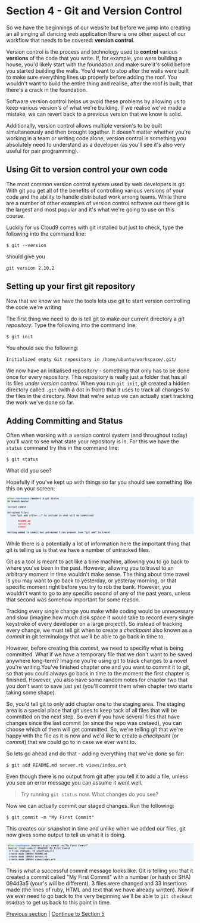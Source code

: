 Section 4 - Git and Version Control
==================================

So we have the beginnings of our website but before we jump into creating an all singing all dancing web application there is one other aspect of our workflow that needs to be covered: **version control**.

Version control is the process and technology used to **control** various **versions** of the code that you write. If, for example, you were building a house, you'd likely start with the foundation and make sure it's solid before you started building the walls. You'd want to stop after the walls were built to make sure everything lines up properly before adding the roof. You wouldn't want to build the entire thing and realise, after the roof is built, that there's a crack in the foundation. 

Software version control helps us avoid these problems by allowing us to keep various version's of what we're building. If we realise we've made a mistake, we can revert back to a previous version that we know is solid.

Additionally, version control allows multiple version's to be built simultaneously and then brought together. It doesn't matter whether you're working in a team or writing code alone, version control is something you absolutely need to understand as a developer (as you'll see it's also very useful for pair programming).

Using Git to version control your own code
-----------------------------------------

The most common version control system used by web developers is git. With git you get all of the benefits of controlling various versions of your code and the ability to handle distributed work among teams. While there are a number of other examples of version control software out there git is the largest and most popular and it's what we're going to use on this course.

Luckily for us Cloud9 comes with git installed but just to check, type the following into the command line:

```
$ git --version
```

should give you

```
git version 2.10.2
```

Setting up your first git repository
-----------------------------------

Now that we know we have the tools lets use git to start version controlling the code we're writing

The first thing we need to do is tell git to make our current directory a *git repository*. Type the following into the command line:

```
$ git init
```
You should see the following:
```
Initialized empty Git repository in /home/ubuntu/workspace/.git/
```
We now have an initialised repository - something that only has to be done once for every repository. This repository is really just a folder that has all its files *under version control*. When you run `git init`, git created a hidden directory called `.git` (with a dot in front) that it uses to track all changes to the files in the directory. Now that we're setup we can actually start tracking the work we've done so far.

Adding Committing and Status
---------------------------

Often when working with a version control system (and throughout today) you'll want to see what state your repository is in. For this we have the `status` command try this in the command line:

```
$ git status
```

What did you see?

Hopefully if you've kept up with things so far you should see something like this on your screen:

![git status](../images/gitStatus.png)

While there is a potentially a lot of information here the important thing that git is telling us is that we have a number of untracked files.

Git as a tool is meant to act like a time machine, allowing you to go back to where you've been in the past. However, allowing you to travel to an arbitrary moment in time wouldn't make sense. The thing about time travel is you may want to go back to yesterday, or yesteray morning, or that specific moment right before you try to rob the bank. However, you wouldn't want to go to any specific second of any of the past years, unless that second was somehow important for some reason.

Tracking every single change you make while coding would be unnecessary and slow (imagine how much disk space it would take to record every single keystroke of every developer on a large project!). So instead of tracking every change, we must tell git when to create a *checkpoint* also known as a *commit* in git terminology that we'll be able to go back in time to.

However, before creating this *commit*, we need to specifiy what is being committed. What if we have a temporary file that we don't want to be saved anywhere long-term? Imagine you're using git to track changes to a novel you're writing.You've finished chapter one and you want to commit it to git, so that you could always go back in time to the moment the first chapter is finished. However, you also have some random notes for chapter two that you don't want to save just yet (you'll commit them when chapter two starts taking some shape).

So, you'd tell git to only add chapter one to the staging area. The staging area is a special place that git uses to keep tack of all files that will be committed on the next step. So even if you have several files that have changes since the last commit (or since the repo was cretaed), you can choose which of them will get committed. So, we're telling git that we're happy with the file as it is now and we'd like to create a *checkpoint* (or *commit*) that we could go to in case we ever want to.

So lets go ahead and do that - adding everything that we've done so far:

```
$ git add README.md server.rb views/index.erb 
```

Even though there is no output from git after you tell it to add a file, unless you see an error message you can assume it went well.

> Try running `git status` now. What changes do you see?

Now we can actually commit our staged changes. Run the following:

```
$ git commit -m "My First Commit"
```

This creates our snapshot in time and unlike when we added our files, git now gives some output to tell us what it is doing.

![git commit](../images/gitCommit.png)

This is what a successful commit message looks like. Git is telling you that it created a commit called "My First Commit" with a number (or hash or SHA) 094d3a5 (your's will be different). 3 files were changed and 33 insertions made (the lines of ruby, HTML and text that we have already written). Now if we ever need to go back to the very beginning we'll be able to `git checkout 094d3a5` to get us back to this point in time.

[Previous section](./section3.md) | [Continue to Section 5](./section5.md)

